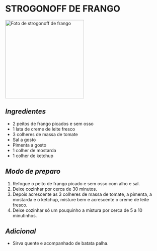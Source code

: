 # **STROGONOFF DE FRANGO**

<img src = "https://www.receitasdepesos.com.br/wp-content/uploads/2020/01/strogonoff-de-carne-640x400-1.jpg.webp" alt = "Foto de strogonoff de frango" width = "250"/>

## _**Ingredientes**_
- 2 peitos de frango picados e sem osso
- 1 lata de creme de leite fresco
- 3 colheres de massa de tomate
- Sal a gosto
- Pimenta a gosto
- 1 colher de mostarda
- 1 colher de ketchup
## _**Modo de preparo**_
1. Refogue o peito de frango picado e sem osso com alho e sal.
2. Deixe cozinhar por cerca de 30 minutos.
3. Depois acrescente as 3 colheres de massa de tomate, a pimenta, a mostarda e o ketchup, misture bem e acrescente o creme de leite fresco.
4. Deixe cozinhar só um pouquinho a mistura por cerca de 5 a 10 minutinhos.
## _**Adicional**_
- Sirva quente e acompanhado de batata palha.